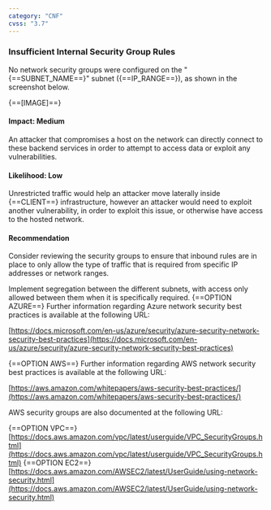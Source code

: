 ```yaml
---
category: "CNF"
cvss: "3.7"
---
```

### Insufficient Internal Security Group Rules
No network security groups were configured on the "{==SUBNET_NAME==}" subnet ({==IP_RANGE==}), as shown in the screenshot below.

{==[IMAGE]==}
#### Impact: Medium
An attacker that compromises a host on the network can directly connect to these backend services in order to attempt to access data or exploit any vulnerabilities.
#### Likelihood: Low
Unrestricted traffic would help an attacker move laterally inside {==CLIENT==} infrastructure, however an attacker would need to exploit another vulnerability, in order to exploit this issue, or otherwise have access to the hosted network.
#### Recommendation
Consider reviewing the security groups to ensure that inbound rules are in place to only allow the type of traffic that is required from specific IP addresses or network ranges.

Implement segregation between the different subnets, with access only allowed between them when it is specifically required. {==OPTION AZURE==} Further information regarding Azure network security best practices is available at the following URL:

[https://docs.microsoft.com/en-us/azure/security/azure-security-network-security-best-practices](https://docs.microsoft.com/en-us/azure/security/azure-security-network-security-best-practices)

{==OPTION AWS==} Further information regarding AWS network security best practices is available at the following URL:

[https://aws.amazon.com/whitepapers/aws-security-best-practices/](https://aws.amazon.com/whitepapers/aws-security-best-practices/)

AWS security groups are also documented at the following URL:

{==OPTION VPC==}[https://docs.aws.amazon.com/vpc/latest/userguide/VPC_SecurityGroups.html](https://docs.aws.amazon.com/vpc/latest/userguide/VPC_SecurityGroups.html)
{==OPTION EC2==}[https://docs.aws.amazon.com/AWSEC2/latest/UserGuide/using-network-security.html](https://docs.aws.amazon.com/AWSEC2/latest/UserGuide/using-network-security.html)

